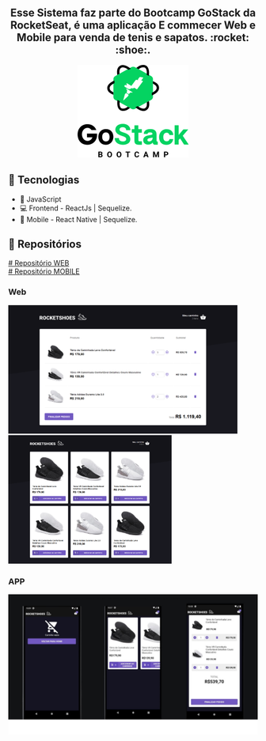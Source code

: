 <h2 align="center">
Esse Sistema faz parte do Bootcamp GoStack da RocketSeat, é uma aplicação E commecer Web e Mobile para venda de tenis e sapatos. :rocket: :shoe:.</br>
</h2>
 
<p align="center"> 
 <img 
    src=".github/68747470733a2f2f726f636b6574736561742d63646e2e73332d73612d656173742d312e616d617a6f6e6177732e636f6d2f626f6f7463616d702d6865616465722e706e67 (1).png"/>
</p>
 
## :rocket: Tecnologias
- :blue_book: JavaScript
- :computer: Frontend - ReactJs | Sequelize.
- :iphone: Mobile - React Native | Sequelize.

## :open_file_folder: Repositórios
<a href="https://github.com/MitchellSymington/rocketshoes-web"># Repositório WEB</a> </br>
<a href="https://github.com/MitchellSymington/rocketshoes-mobile"># Repositório MOBILE</a> </br>


### Web
<p float="left"> 
 <img height="260" src=".github/rs1.png"/>
 <img height="260" src=".github/rs2.png"/>
</p>

### APP
<p float="left"> 
 <img src=".github/default.png"/>
</p>


```Tecnologias

```

